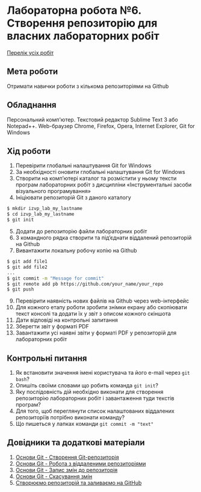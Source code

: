 # Лабораторна робота №6. Створення репозиторію для власних лабораторних робіт

[Перелік усіх робіт](README.md)

## Мета роботи

Отримати навички роботи з кількома репозиторіями на Github

## Обладнання

Персональний комп'ютер. Текстовий редактор Sublime Text 3 або Notepad++. Web-браузер Chrome, Firefox, Opera, Internet Explorer, Git for Windows

## Хід роботи

1.  Перевірити глобальні налаштування Git for Windows
2.  За необхідності оновити глобальні налаштування Git for Windows
3.  Створити на комп’ютері каталог та розмістити у ньому тексти програм лабораторних робіт з дисципліни «Інструментальні засоби візуального програмування»
4.  Ініціювати репозиторій Git з даного каталогу
```bash    
$ mkdir izvp_lab_my_lastname
$ cd izvp_lab_my_lastname
$ git init				
```    
5.  Додати до репозиторію файли лабораторних робіт
6.  З командного рядка створити та під’єднати віддалений репозиторій на Github
7.  Вивантажити локальну робочу копію на Github
```bash
$ git add file1
$ git add file2
...
$ git commit -m "Message for commit" 
$ git remote add pb https://github.com/your_name/your_repo
$ git push			
```
9.  Перевірити наявність нових файлів на Github через web-інтерфейс
10.  Для кожного етапу роботи зробити знімки екрану або скопіювати текст консолі та додати їх у звіт з описом кожного скіншота
11.  Дати відповіді на контрольні запитання
12.  Зберегти звіт у форматі PDF
13.  Завантажити усі наявні звіти у форматі PDF у репозиторій для лабораторних робіт

## Контрольні питання

1.  Як встановити значення імені користувача та його e-mail через `git bash`?
2.  Опишіть своїми словами що робить команда `git init`?
3.  Яку послідовність дій необхідно виконати для створення репозиторію лабораторних робіт і завантаження туди текстів програм?
4.  Для того, щоб переглянути список налаштованих віддалених репозиторіїв потрібно виконати команду?
5.  Що пишеться у лапках команди `git commit -m "text"`

## Довідники та додаткові матеріали

1.  [Основи Git - Створення Git-репозиторія](https://git-scm.com/book/uk/v2/Основи-Git-Створення-Git-репозиторія)
2.  [Основи Git - Робота з віддаленими репозиторіями](https://git-scm.com/book/ru/v2/Основы-Git-Работа-с-удалёнными-репозиториями)
3.  [Основи Git - Запис змін до репозиторія](https://git-scm.com/book/uk/v2/%D0%9E%D1%81%D0%BD%D0%BE%D0%B2%D0%B8-Git-%D0%97%D0%B0%D0%BF%D0%B8%D1%81-%D0%B7%D0%BC%D1%96%D0%BD-%D0%B4%D0%BE-%D1%80%D0%B5%D0%BF%D0%BE%D0%B7%D0%B8%D1%82%D0%BE%D1%80%D1%96%D1%8F)
4.  [Основи Git - Скасування змін](https://git-scm.com/book/uk/v2/%D0%9E%D1%81%D0%BD%D0%BE%D0%B2%D0%B8-Git-%D0%A1%D0%BA%D0%B0%D1%81%D1%83%D0%B2%D0%B0%D0%BD%D0%BD%D1%8F-%D1%80%D0%B5%D1%87%D0%B5%D0%B9)
5.  [Створюємо репозиторій та заливаємо на GitHub](https://pllug-community.gitbook.io/pllug-c-qt-roadmap-book/naivazhlivishii-rozdil-u-cii-knizhci/bazova-robota-z-git-ta-stvorennya-vlasnogo-repozitoriyu/stvoryuyemo-repozitorii-ta-zalivayemo-na-github)